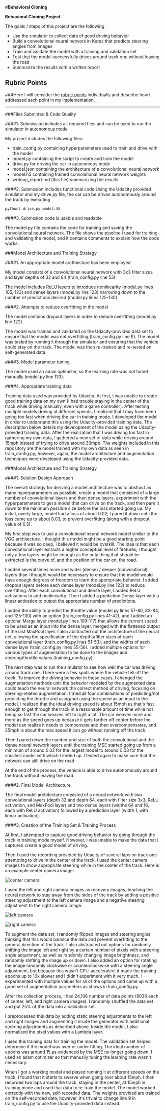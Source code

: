 #**Behavioral Cloning**

**Behavioral Cloning Project**

The goals / steps of this project are the following:

* Use the simulator to collect data of good driving behavior
* Build a convolutional neural network in Keras that predicts steering angles from images
* Train and validate the model with a training and validation set
* Test that the model successfully drives around track one without leaving the road
* Summarize the results with a written report

## Rubric Points
###Here I will consider the [rubric points](https://review.udacity.com/#!/rubrics/432/view) individually and describe how I addressed each point in my implementation.

---
###Files Submitted & Code Quality

####1. Submission includes all required files and can be used to run the simulator in autonomous mode

My project includes the following files:

* train_config.py containing hyperparameters used to train and drive with the model
* model.py containing the script to create and train the model
* drive.py for driving the car in autonomous mode
* model.json containing the architecture of a convolutional neural network
* model.h5 containing trained convolutional neural network weights
* writeup_report.md (this file) summarizing the results

####2. Submssion includes functional code
Using the Udacity provided simulator and my drive.py file, the car can be driven autonomously around the track by executing
```sh
python3 drive.py model.h5
```

####3. Submssion code is usable and readable

The model.py file contains the code for training and saving the convolutional neural network. The file shows the pipeline I used for training and validating the model, and it contains comments to explain how the code works.

###Model Architecture and Training Strategy

####1. An appropriate model arcthiecture has been employed

My model consists of a convolutional neural network with 3x3 filter sizes and layer depths of 32 and 64 (train_config.py line 53).

The model includes ReLU layers to introduce nonlinearity (model.py lines 105, 123) and dense layers (model.py line 123) narrowing down to the number of predictions desired (model.py lines 125-130).

####2. Attempts to reduce overfitting in the model

The model contains dropout layers in order to reduce overfitting (model.py line 122).

The model was trained and validated on the Udacity-provided data set to ensure that the model was not overfitting (train_config.py line 9). The model was tested by running it through the simulator and ensuring that the vehicle could stay on the track. The model was then re-trained and re-tested on self-generated data.

####3. Model parameter tuning

The model used an adam optimizer, so the learning rate was not tuned manually (model.py line 133).

####4. Appropriate training data

Training data used was provided by Udacity. At first, I was unable to create good training data on my own (I had trouble staying in the center of the track while driving manually, even with a game controller). After testing multiple models driving at different speeds, I realized that I may have been going too fast when driving the car in training mode. I developed the model in order to understand this using the Udacity-provided training data. The description below details my development of the model using the Udacity-provided training data. After the realization that I was driving too fast in gathering my own data, I gathered a new set of data while driving around 15mph instead of trying to drive around 30mph. The weights included in this repository are the model trained with my own data as seen in train_config.py; however, again, the model architecture and augmentation techniques were developed using the Udacity-provided data.

###Model Architecture and Training Strategy

####1. Solution Design Approach

The overall strategy for deriving a model architecture was to abstract as many hyperparameters as possible, create a model that consisted of a large number of convolutional layers and then dense layers, experiment with the hyperparameters to get a model that can drive on the track, and then pare it down to the minimum possible size before the loss started going up. My initial, overly large, model had a loss of about 0.02; I pared it down until the loss came up to about 0.03, to prevent overfitting (along with a dropout value of 0.5).

My first step was to use a convolutional neural network model similar to the VGG architecture. I thought this model might be a good starting point because it was so deep, I believed it would be overkill. The idea is that each convolutional layer extracts a higher conceptual level of features; I thought only a few layers might be enough as the only thing that should be extracted is the curve of, and the position of the car on, the road.

I added several times more and wider (dense) / deeper (convolutional) layers than I thought would be necessary to ensure that the model would have enough degrees of freedom to learn the appropriate behavior. I added dropout layers before each dense layer (model.py line 123) to reduce overfitting. After each convolutional and dense layer, I added ReLU activations to add nonlinearity. Then I added a prediction Dense layer with a linear activation to output the appropriate number of predictions.

I added the ability to predict the throttle value (model.py lines 57-60, 83-84, and 125-130) with an option (train_config.py lines 41-42), and I added an optional Merge layer (model.py lines 109-117) that allows the current speed to be used as an input into the dense layer, merged with the flattened output of the last MaxPool layer. I also abstracted out the architecture of the neural net, allowing the specification of the depths/filter sizes of each convolutional layer (train_config.py lines 51-53), and the widths of each dense layer (train_config.py lines 55-56). I added multiple options for various types of augmentation to be done to the images and steering/throttle values (training_config.py).

The next step was to run the simulator to see how well the car was driving around track one. There were a few spots where the vehicle fell off the track. To improve the driving behavior in these cases, I changed the augmentation methods until the behavior modeled by the augmented data could teach the neural network the correct method of driving, focusing on steering-related augmentation. I tried all four combinations of predicting/not predicting the throttle and using/not using the speed as an input to the model. I realized that the ideal driving speed is about 15mph as that's fast enough to get through the track in a reasonable amount of time while not being so fast the car weaves left to right a lot. The car weaves more and more as the speed goes up because it gets farther off center before the model can realize it needs to compensate and then overcompensates, and 25mph is about the max speed it can go without running off the track.

Then I pared down the number and size of both the convolutional and the dense neural network layers until the training MSE started going up from a minimum of around 0.02 for the largest model to around 0.03 for the smallest model with which I ended up. I tested again to make sure that the network can still drive on the road.

At the end of the process, the vehicle is able to drive autonomously around the track without leaving the road.

####2. Final Model Architecture

The final model architecture consisted of a neural network with two convolutional layers (depth 32 and depth 64, each with filter size 3x3, ReLU activation, and MaxPool layer) and two dense layers (widths 64 and 16, each with ReLU activation) followed by a prediction layer (width 1, with linear activation).

####3. Creation of the Training Set & Training Process

At first, I attempted to capture good driving behavior by going through the track in training mode myself. However, I was unable to make the data that I captured create a good model of driving.

Then I used the recording provided by Udacity of several laps on track one attempting to drive in the center of the track. I used the center camera images to show appropriate steering while in the center of the track. Here is an example center camera image:

![center camera](center_2016_12_01_13_30_48_287.jpg)

I used the left and right camera images as recovery images, teaching the neural network to stay away from the sides of the track by adding a positive steering adjustment to the left camera image and a negative steering adjustment to the right camera image:

![left camera](left_2016_12_01_13_30_48_287.jpg)

![right camera](right_2016_12_01_13_30_48_287.jpg)

To augment the data set, I randomly flipped images and steering angles thinking that this would balance the data and prevent overfitting to the general direction of the track. I also abstracted out options for randomly shifting the image left and right by a certain number of pixels with a steering angle adjustment, as well as randomly changing image brightness, and randomly shifting the image up or down. I also added an option for rotating the image randomly clockwise or counterclockwise with a steering angle adjustment, but because this wasn't GPU-accelerated, it made the training epochs up to 10x slower and I didn't experiment with it very much. I experimented with multiple values for all of the options and came up with a good set of augmentation parameters as shows in train_config.py.

After the collection process, I had 24,108 number of data points (8036 each of center, left, and right camera images). I randomly shuffled the data set and put 25% of the data into a validation set.

I preprocessed this data by adding static steering adjustments to the left and right images and augmenting it inside the generator with additional steering adjustments as described above. Inside the model, I also normalized the pixel values with a Lambda layer.

I used this training data for training the model. The validation set helped determine if the model was over or under fitting. The ideal number of epochs was around 15 as evidenced by the MSE no longer going down. I used an adam optimizer so that manually tuning the learning rate wasn't necessary.

When I got a working model and played running it at different speeds on the track, I found that it starts to swerve when going over about 15mph. I then recorded two laps around the track, staying in the center, at 15mph in training mode and used that data to re-train the model. The model worked correctly with the new, self-recorded data. The weights provided are trained on the self-recorded data; however, it's trivial to change line 9 in train_config.py to use the Udacity-provided data instead.
